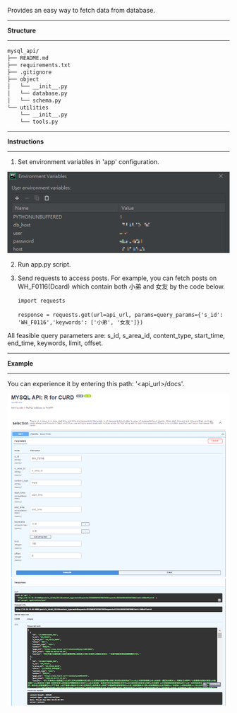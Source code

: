 Provides an easy way to fetch data from database.
- - -
**Structure**
- - -
    mysql_api/
    ├── README.md   
    ├── requirements.txt
    ├── .gitignore
    ├── object
    │   └── __init__.py
    │   └── database.py
    │   └── schema.py
    └── utilities
        └── __init__.py
        └── tools.py
- - -
**Instructions**
- - -
1.  Set environment variables in 'app' configuration.
   
![environment variables](environment_variables.png)

2.  Run app.py script.
3.  Send requests to access posts. For example, you can fetch posts on WH_F0116(Dcard) which contain both 小弟 and 女友 by the code below.

        import requests 
    
        response = requests.get(url=api_url, params=query_params={'s_id': 'WH_F0116','keywords': ['小弟', '女友']})

All feasible query parameters are:
s_id, s_area_id, content_type, start_time, end_time, keywords, limit, offset.
- - -
**Example**
- - -
You can experience it by entering this path: '<api_url>/docs'.

![document](docs.png) 
![document](result.png) 
